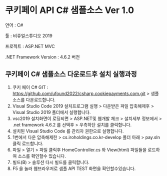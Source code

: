 # 쿠키페이 API C# 샘플소스 Ver 1.0

언어 : C# 

툴 : 비쥬얼스튜디오 2019

프로젝트 : ASP.NET MVC


.NET Framework Version : 4.6.2 버전


## 쿠키페이 C# 샘플소스 다운로드후 설치 실행과정 ##


1. 쿠키 페이 C# GIT : https://github.com/ufound2022/csharp.cookiepayments.com.git > 샘플 소스를 다운로드합니다.
2. Visual Studio Code 2019 설치프로그램 실행 > 다운받은 파일 압축해제후 > Visual Studio 2019 폴더에서 실행합니다.
3. vsc2019 설치화면이 로딩되면 > ASP.NET및 웹개발 체크 > 설치세부 정보에서 > .net framework 4.6.2 를 선택후 > 우측하단 설치를 클릭합니다.
4. 설치된 Visual Studio Code 를 관리자 권한으로 실행합니다.
5. 1번에서 다운 압축해제한 > cs.iroholdings.co.kr-develop 폴더 아래 > pay.sln 클릭 로드합니다.
6. 파일 > 열기 > 파일 클릭후 HomeController.cs 와 View(html) 파일들을 로드하여 소스를 확인할수 있습니다.
7. 빌드(B) > 솔루션 다시 빌드를 클릭합니다.
8. F5 을 눌러 웹브라우저로 샘플 API TEST 화면을 확인할수있습니다.
